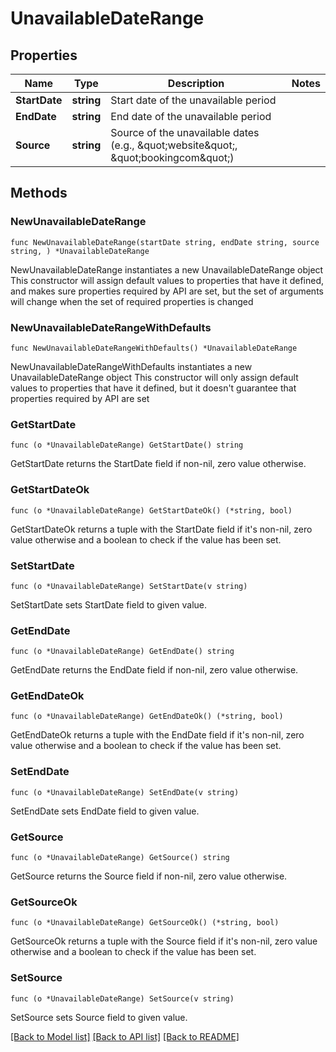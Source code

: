 # UnavailableDateRange

## Properties

Name | Type | Description | Notes
------------ | ------------- | ------------- | -------------
**StartDate** | **string** | Start date of the unavailable period | 
**EndDate** | **string** | End date of the unavailable period | 
**Source** | **string** | Source of the unavailable dates (e.g., \&quot;website\&quot;, \&quot;bookingcom\&quot;) | 

## Methods

### NewUnavailableDateRange

`func NewUnavailableDateRange(startDate string, endDate string, source string, ) *UnavailableDateRange`

NewUnavailableDateRange instantiates a new UnavailableDateRange object
This constructor will assign default values to properties that have it defined,
and makes sure properties required by API are set, but the set of arguments
will change when the set of required properties is changed

### NewUnavailableDateRangeWithDefaults

`func NewUnavailableDateRangeWithDefaults() *UnavailableDateRange`

NewUnavailableDateRangeWithDefaults instantiates a new UnavailableDateRange object
This constructor will only assign default values to properties that have it defined,
but it doesn't guarantee that properties required by API are set

### GetStartDate

`func (o *UnavailableDateRange) GetStartDate() string`

GetStartDate returns the StartDate field if non-nil, zero value otherwise.

### GetStartDateOk

`func (o *UnavailableDateRange) GetStartDateOk() (*string, bool)`

GetStartDateOk returns a tuple with the StartDate field if it's non-nil, zero value otherwise
and a boolean to check if the value has been set.

### SetStartDate

`func (o *UnavailableDateRange) SetStartDate(v string)`

SetStartDate sets StartDate field to given value.


### GetEndDate

`func (o *UnavailableDateRange) GetEndDate() string`

GetEndDate returns the EndDate field if non-nil, zero value otherwise.

### GetEndDateOk

`func (o *UnavailableDateRange) GetEndDateOk() (*string, bool)`

GetEndDateOk returns a tuple with the EndDate field if it's non-nil, zero value otherwise
and a boolean to check if the value has been set.

### SetEndDate

`func (o *UnavailableDateRange) SetEndDate(v string)`

SetEndDate sets EndDate field to given value.


### GetSource

`func (o *UnavailableDateRange) GetSource() string`

GetSource returns the Source field if non-nil, zero value otherwise.

### GetSourceOk

`func (o *UnavailableDateRange) GetSourceOk() (*string, bool)`

GetSourceOk returns a tuple with the Source field if it's non-nil, zero value otherwise
and a boolean to check if the value has been set.

### SetSource

`func (o *UnavailableDateRange) SetSource(v string)`

SetSource sets Source field to given value.



[[Back to Model list]](../README.md#documentation-for-models) [[Back to API list]](../README.md#documentation-for-api-endpoints) [[Back to README]](../README.md)



